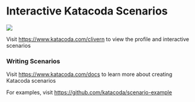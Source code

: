 # Interactive Katacoda Scenarios

[![](http://shields.katacoda.com/katacoda/clivern/count.svg)](https://www.katacoda.com/clivern "Get your profile on Katacoda.com")

Visit https://www.katacoda.com/clivern to view the profile and interactive scenarios

### Writing Scenarios
Visit https://www.katacoda.com/docs to learn more about creating Katacoda scenarios

For examples, visit https://github.com/katacoda/scenario-example

